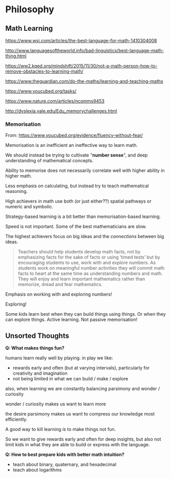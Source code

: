 # Philosophy


## Math Learning

https://www.wsj.com/articles/the-best-language-for-math-1410304008

http://www.languagesoftheworld.info/bad-linguistics/best-language-math-thing.html

https://ww2.kqed.org/mindshift/2015/11/30/not-a-math-person-how-to-remove-obstacles-to-learning-math/

https://www.theguardian.com/do-the-maths/learning-and-teaching-maths

https://www.youcubed.org/tasks/

https://www.nature.com/articles/ncomms9453

http://dyslexia.yale.edu/Edu_memorychallenges.html

### Memorisation



From: https://www.youcubed.org/evidence/fluency-without-fear/

Memorisation is an inefficient an ineffective way to learn math. 

We should instead be trying to cultivate "**number sense**", and deep understanding of mathematical concepts.

Ability to memorise does not necessarily correlate well with higher ability in higher math. 

Less emphasis on calculating, but instead try to teach mathematical reasoning.

High achievers in math use both (or just either??) spatial pathways or numeric and symbolic.

Strategy-based learning is a bit better than memorisation-based learning.

Speed is not important. Some of the best mathematicians are slow.

The highest achievers focus on big ideas and the _connections_ between big ideas.

>Teachers should help students develop math facts, not by emphasizing facts for the sake of facts or using ‘timed tests’ but by encouraging students to use, work with and explore numbers. As students work on meaningful number activities they will commit math facts to heart at the same time as understanding numbers and math. They will enjoy and learn important mathematics rather than memorize, dread and fear mathematics.

Emphasis on working with and exploring numbers!

Exploring!

Some kids learn best when they can build things using things. Or when they can explore things. Active learning. Not passive memorisation!





## Unsorted Thoughts

**Q: What makes things fun?**

humans learn really well by playing. in play we like:

* rewards early and often (but at varying intervals), particularly for creativity and imagination
* not being limited in what we can build / make / explore

also, when learning we are constantly balancing parsimony and wonder / curiosity

wonder / curiosity makes us want to learn more

the desire parsimony makes us want to compress our knowledge most efficiently.

A good way to kill learning is to make things not fun.

So we want to give rewards early and often for deep insights, but also not limit kids in what they are able to build or express with the language.

**Q: How to best prepare kids with better math intuition?**

* teach about binary, quaternary, and hexadecimal
* teach about logarithms

